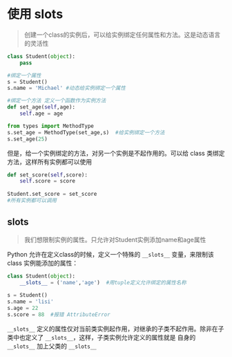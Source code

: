 # 使用 __slots__

> 创建一个class的实例后，可以给实例绑定任何属性和方法。这是动态语言的灵活性



```python
class Student(object):
    pass

#绑定一个属性
s = Student()
s.name = 'Michael' #动态给实例绑定一个属性

#绑定一个方法 定义一个函数作为实例方法
def set_age(self,age):
    self.age = age

from types import MethodType
s.set_age = MethodType(set_age,s)  #给实例绑定一个方法
s.set_age(25)
```



但是，给一个实例绑定的方法，对另一个实例是不起作用的。可以给 class 类绑定方法，这样所有实例都可以使用

```python
def set_score(self,score):
    self.score = score
    
Student.set_score = set_score
#所有实例都可以调用
```



## __slots__

> 我们想限制实例的属性。只允许对Student实例添加name和age属性

Python 允许在定义class的时候，定义一个特殊的 `__slots__` 变量，来限制该 class 实例能添加的属性：

```python
class Student(object):
    __slots__ = ('name','age')  #用tuple定义允许绑定的属性名称
    
s = Student()
s.name = 'lisi'
s.age = 22
s.score = 88  #报错 AttributeError
```



`__slots__` 定义的属性仅对当前类实例起作用，对继承的子类不起作用。除非在子类中也定义了 `__slots__`，这样，子类实例允许定义的属性就是 自身的 `__slots__` 加上父类的 `__slots__`





























